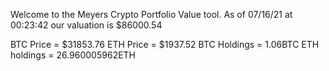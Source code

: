Welcome to the Meyers Crypto Portfolio Value tool. 
As of 07/16/21 at 00:23:42 our valuation is $86000.54 

BTC Price = $31853.76
 ETH Price = $1937.52
BTC Holdings = 1.06BTC
 ETH holdings = 26.960005962ETH 
